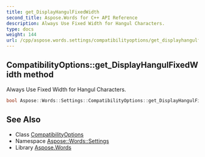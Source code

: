 ```yaml
---
title: get_DisplayHangulFixedWidth
second_title: Aspose.Words for C++ API Reference
description: Always Use Fixed Width for Hangul Characters.
type: docs
weight: 144
url: /cpp/aspose.words.settings/compatibilityoptions/get_displayhangulfixedwidth/
---
```

## CompatibilityOptions::get_DisplayHangulFixedWidth method


Always Use Fixed Width for Hangul Characters.

```cpp
bool Aspose::Words::Settings::CompatibilityOptions::get_DisplayHangulFixedWidth()
```

## See Also

* Class [CompatibilityOptions](../)
* Namespace [Aspose::Words::Settings](../../)
* Library [Aspose.Words](../../../)
